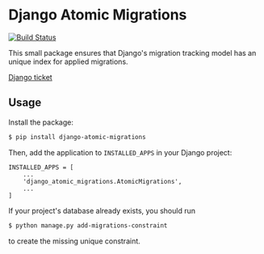 # Django Atomic Migrations

[![Build Status](https://drone.srv.kojedz.in/api/badges/krichy/django-atomic-migrations/status.svg)](https://drone.srv.kojedz.in/krichy/django-atomic-migrations)

This small package ensures that Django's migration tracking model has an
unique index for applied migrations.

[Django ticket](https://code.djangoproject.com/ticket/34610)

## Usage

Install the package:
```bash
$ pip install django-atomic-migrations
```
Then, add the application to `INSTALLED_APPS` in your Django project:
```
INSTALLED_APPS = [
	...
	'django_atomic_migrations.AtomicMigrations',
	...
]
```

If your project's database already exists, you should run
```bash
$ python manage.py add-migrations-constraint
```
to create the missing unique constraint.
